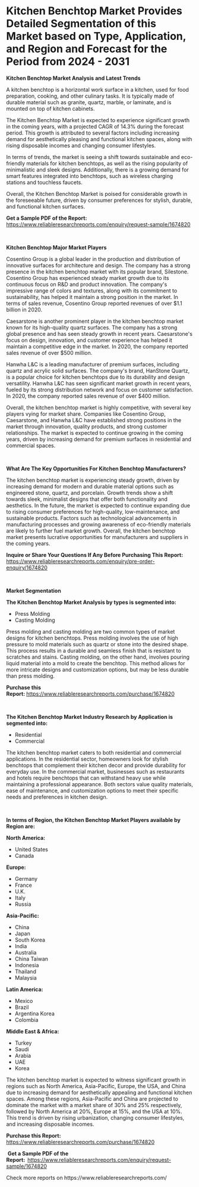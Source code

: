 <p><h1>Kitchen Benchtop Market Provides Detailed Segmentation of this Market based on Type, Application, and Region and Forecast for the Period from 2024 - 2031</h1></p><p><strong>Kitchen Benchtop Market Analysis and Latest Trends</strong></p>
<p><p>A kitchen benchtop is a horizontal work surface in a kitchen, used for food preparation, cooking, and other culinary tasks. It is typically made of durable material such as granite, quartz, marble, or laminate, and is mounted on top of kitchen cabinets.</p><p>The Kitchen Benchtop Market is expected to experience significant growth in the coming years, with a projected CAGR of 14.3% during the forecast period. This growth is attributed to several factors including increasing demand for aesthetically pleasing and functional kitchen spaces, along with rising disposable incomes and changing consumer lifestyles.</p><p>In terms of trends, the market is seeing a shift towards sustainable and eco-friendly materials for kitchen benchtops, as well as the rising popularity of minimalistic and sleek designs. Additionally, there is a growing demand for smart features integrated into benchtops, such as wireless charging stations and touchless faucets.</p><p>Overall, the Kitchen Benchtop Market is poised for considerable growth in the foreseeable future, driven by consumer preferences for stylish, durable, and functional kitchen surfaces.</p></p>
<p><strong>Get a Sample PDF of the Report:&nbsp;</strong> <a href="https://www.reliableresearchreports.com/enquiry/request-sample/1674820">https://www.reliableresearchreports.com/enquiry/request-sample/1674820</a></p>
<p>&nbsp;</p>
<p><strong>Kitchen Benchtop Major Market Players</strong></p>
<p><p>Cosentino Group is a global leader in the production and distribution of innovative surfaces for architecture and design. The company has a strong presence in the kitchen benchtop market with its popular brand, Silestone. Cosentino Group has experienced steady market growth due to its continuous focus on R&D and product innovation. The company's impressive range of colors and textures, along with its commitment to sustainability, has helped it maintain a strong position in the market. In terms of sales revenue, Cosentino Group reported revenues of over $1.1 billion in 2020.</p><p>Caesarstone is another prominent player in the kitchen benchtop market known for its high-quality quartz surfaces. The company has a strong global presence and has seen steady growth in recent years. Caesarstone's focus on design, innovation, and customer experience has helped it maintain a competitive edge in the market. In 2020, the company reported sales revenue of over $500 million.</p><p>Hanwha L&C is a leading manufacturer of premium surfaces, including quartz and acrylic solid surfaces. The company's brand, HanStone Quartz, is a popular choice for kitchen benchtops due to its durability and design versatility. Hanwha L&C has seen significant market growth in recent years, fueled by its strong distribution network and focus on customer satisfaction. In 2020, the company reported sales revenue of over $400 million.</p><p>Overall, the kitchen benchtop market is highly competitive, with several key players vying for market share. Companies like Cosentino Group, Caesarstone, and Hanwha L&C have established strong positions in the market through innovation, quality products, and strong customer relationships. The market is expected to continue growing in the coming years, driven by increasing demand for premium surfaces in residential and commercial spaces.</p></p>
<p>&nbsp;</p>
<p><strong>What Are The Key Opportunities For Kitchen Benchtop Manufacturers?</strong></p>
<p><p>The kitchen benchtop market is experiencing steady growth, driven by increasing demand for modern and durable material options such as engineered stone, quartz, and porcelain. Growth trends show a shift towards sleek, minimalist designs that offer both functionality and aesthetics. In the future, the market is expected to continue expanding due to rising consumer preferences for high-quality, low-maintenance, and sustainable products. Factors such as technological advancements in manufacturing processes and growing awareness of eco-friendly materials are likely to further fuel market growth. Overall, the kitchen benchtop market presents lucrative opportunities for manufacturers and suppliers in the coming years.</p></p>
<p><strong>Inquire or Share Your Questions If Any Before Purchasing This Report:</strong> <a href="https://www.reliableresearchreports.com/enquiry/pre-order-enquiry/1674820">https://www.reliableresearchreports.com/enquiry/pre-order-enquiry/1674820</a></p>
<p>&nbsp;</p>
<p><strong>Market Segmentation</strong></p>
<p><strong>The Kitchen Benchtop Market Analysis by types is segmented into:</strong></p>
<p><ul><li>Press Molding</li><li>Casting Molding</li></ul></p>
<p><p>Press molding and casting molding are two common types of market designs for kitchen benchtops. Press molding involves the use of high pressure to mold materials such as quartz or stone into the desired shape. This process results in a durable and seamless finish that is resistant to scratches and stains. Casting molding, on the other hand, involves pouring liquid material into a mold to create the benchtop. This method allows for more intricate designs and customization options, but may be less durable than press molding.</p></p>
<p><strong>Purchase this Report:&nbsp;</strong><a href="https://www.reliableresearchreports.com/purchase/1674820">https://www.reliableresearchreports.com/purchase/1674820</a></p>
<p>&nbsp;</p>
<p><strong>The Kitchen Benchtop Market Industry Research by Application is segmented into:</strong></p>
<p><ul><li>Residential</li><li>Commercial</li></ul></p>
<p><p>The kitchen benchtop market caters to both residential and commercial applications. In the residential sector, homeowners look for stylish benchtops that complement their kitchen decor and provide durability for everyday use. In the commercial market, businesses such as restaurants and hotels require benchtops that can withstand heavy use while maintaining a professional appearance. Both sectors value quality materials, ease of maintenance, and customization options to meet their specific needs and preferences in kitchen design.</p></p>
<p>&nbsp;</p>
<p><strong>In terms of Region, the Kitchen Benchtop Market Players available by Region are:</strong></p>
<p>
    <p> <strong> North America: </strong>
        <ul>
            <li>United States</li>
            <li>Canada</li>
        </ul>
        </p> 
    <p> <strong> Europe: </strong>
        <ul>
            <li>Germany</li>
            <li>France</li>
            <li>U.K.</li>
            <li>Italy</li>
            <li>Russia</li>
        </ul>
        </p> 
    <p> <strong> Asia-Pacific: </strong>
        <ul>
            <li>China</li>
            <li>Japan</li>
            <li>South Korea</li>
            <li>India</li>
            <li>Australia</li>
            <li>China Taiwan</li>
            <li>Indonesia</li>
            <li>Thailand</li>
            <li>Malaysia</li>
        </ul>
        </p> 
    <p> <strong> Latin America: </strong>
        <ul>
            <li>Mexico</li>
            <li>Brazil</li>
            <li>Argentina Korea</li>
            <li>Colombia</li>
        </ul>
        </p> 
    <p> <strong> Middle East & Africa: </strong>
        <ul>
            <li>Turkey</li>
            <li>Saudi</li>
            <li>Arabia</li>
            <li>UAE</li>
            <li>Korea</li>
        </ul>
    </p>
    </p>
<p><p>The kitchen benchtop market is expected to witness significant growth in regions such as North America, Asia-Pacific, Europe, the USA, and China due to increasing demand for aesthetically appealing and functional kitchen spaces. Among these regions, Asia-Pacific and China are projected to dominate the market with a market share of 30% and 25% respectively, followed by North America at 20%, Europe at 15%, and the USA at 10%. This trend is driven by rising urbanization, changing consumer lifestyles, and increasing disposable incomes.</p></p>
<p><strong>Purchase this Report: </strong><a href="https://www.reliableresearchreports.com/purchase/1674820">https://www.reliableresearchreports.com/purchase/1674820</a></p>
<p>&nbsp;<strong>Get a Sample PDF of the Report:&nbsp;&nbsp;</strong><a href="https://www.reliableresearchreports.com/enquiry/request-sample/1674820">https://www.reliableresearchreports.com/enquiry/request-sample/1674820</a></p>
<p><strong></strong></p>
<p>Check more reports on https://www.reliableresearchreports.com/</p>